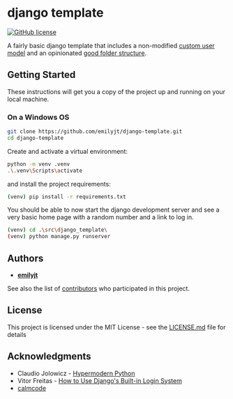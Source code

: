 # django template

[![GitHub license](https://img.shields.io/github/license/emilyjt/django-template)](https://github.com/emilyjt/django-template/blob/master/LICENSE)

A fairly basic django template that includes a non-modified [custom user model](https://docs.djangoproject.com/en/3.0/topics/auth/customizing/#using-a-custom-user-model-when-starting-a-project) and an opinionated [good folder structure](https://hynek.me/articles/testing-packaging/).

## Getting Started

These instructions will get you a copy of the project up and running on your local machine.

### On a Windows OS

```bash
git clone https://github.com/emilyjt/django-template.git
cd django-template
```

Create and activate a virtual environment:

```bash
python -m venv .venv
.\.venv\Scripts\activate
```

and install the project requirements:

```bash
(venv) pip install -r requirements.txt
```

You should be able to now start the django development server and see a very basic home page with a random number and a link to log in.

```bash
(venv) cd .\src\django_template\
(venv) python manage.py runserver
```

## Authors

* [**emilyjt**](https://github.com/emilyjt)

See also the list of [contributors](https://github.com/emilyjt/django-template/contributors) who participated in this project.

## License

This project is licensed under the MIT License - see the [LICENSE.md](LICENSE.md) file for details

## Acknowledgments

* Claudio Jolowicz - [Hypermodern Python](https://cjolowicz.github.io/posts/hypermodern-python-01-setup/)
* Vitor Freitas - [How to Use Django's Built-in Login System](https://simpleisbetterthancomplex.com/tutorial/2016/06/27/how-to-use-djangos-built-in-login-system.html)
* [calmcode](https://calmcode.io/)

